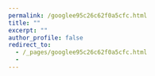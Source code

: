 ```yaml
---
permalink: /googlee95c26c62f0a5cfc.html
title: ""
excerpt: ""
author_profile: false
redirect_to: 
  - /_pages/googlee95c26c62f0a5cfc.html
  - 
---
```

